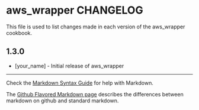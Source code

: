 aws_wrapper CHANGELOG
========================

This file is used to list changes made in each version of the aws_wrapper cookbook.

1.3.0
-----
- [your_name] - Initial release of aws_wrapper

- - -
Check the [Markdown Syntax Guide](http://daringfireball.net/projects/markdown/syntax) for help with Markdown.

The [Github Flavored Markdown page](http://github.github.com/github-flavored-markdown/) describes the differences between markdown on github and standard markdown.
